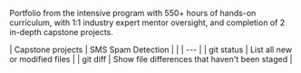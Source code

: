 Portfolio from the intensive program with 550+ hours of hands-on curriculum, with 1:1 industry expert mentor oversight, and completion of 2 in-depth capstone projects.


| Capstone projects | SMS Spam Detection |
|                   | --- |
| git status | List all new or modified files |
| git diff | Show file differences that haven't been staged |
